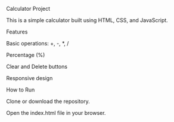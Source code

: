 Calculator Project

This is a simple calculator built using HTML, CSS, and JavaScript.

Features

Basic operations: +, -, *, /

Percentage (%)

Clear and Delete buttons

Responsive design

How to Run

Clone or download the repository.

Open the index.html file in your browser.

